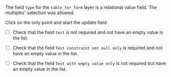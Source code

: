 The field `type` for the `table_for_form` layer is a relational value field. The multiples' selection was allowed.

Click on the only point and start the update field
* [ ] Check that the field `test` is not required and not have an empty value in the list.

* [ ] Check that the field `Test constraint not null only` is required and not have an empty value in the list.

* [ ] Check that the field `Test with empty value only` is not required but have an empty value in the list.
